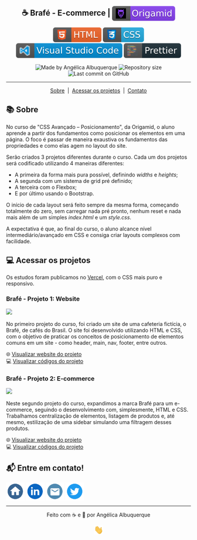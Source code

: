 <h2 align="center">
  ☕ Brafé - E-commerce  | <img alt="badge origamid" align="center" src="https://raw.githubusercontent.com/angelicaalbuquerque/badges-and-icons/f96545c39b9ff34534ee166d78e4bcef00de3928/badges/origamid.svg">
</h2>

<p align="center">
<img alt="badge html" src="https://raw.githubusercontent.com/angelicaalbuquerque/badges-and-icons/f96545c39b9ff34534ee166d78e4bcef00de3928/badges/html.svg">
<img alt="badge css" src="https://raw.githubusercontent.com/angelicaalbuquerque/badges-and-icons/f96545c39b9ff34534ee166d78e4bcef00de3928/badges/css.svg">
<img alt="badge vscode" src="https://raw.githubusercontent.com/angelicaalbuquerque/badges-and-icons/f96545c39b9ff34534ee166d78e4bcef00de3928/badges/visual-studio-code.svg">
<img alt="badge prettier" src="https://raw.githubusercontent.com/angelicaalbuquerque/badges-and-icons/f96545c39b9ff34534ee166d78e4bcef00de3928/badges/prettier-2.svg">
</p>

<p align="center">
<img alt="Made by Angélica Albuquerque" src="https://img.shields.io/badge/made%20by-Angélica Albuquerque-%20?color=c17139">
<img alt="Repository size" src="https://img.shields.io/github/repo-size/angelicaalbuquerque/brafe-e-commerce_origamid?color=c17139">
<img alt="Last commit on GitHub" src="https://img.shields.io/github/last-commit/angelicaalbuquerque/brafe-e-commerce_origamid?color=c17139">
</p>

---

<p align="center">
  <a href="#-Sobre">Sobre</a>&nbsp;&nbsp;|&nbsp;
  <a>
    <a href="#-Acessar-os-projetos">Acessar os projetos</a>&nbsp;&nbsp;|&nbsp;
  <a>
  <a href="#-Entre-em-contato">Contato</a>
</p>

## 📚 Sobre

<p>
No curso de "CSS Avançado – Posicionamento", da Origamid, o aluno aprende a partir dos fundamentos como posicionar os elementos em uma página. O foco é passar de maneira exaustiva os fundamentos das propriedades e como elas agem no layout do site.

Serão criados 3 projetos diferentes durante o curso. Cada um dos projetos será codificado utilizando 4 maneiras diferentes:

- A primeira da forma mais pura possível, definindo _widths_ e _heights_;
- A segunda com um sistema de grid pré definido;
- A terceira com o Flexbox;
- E por último usando o Bootstrap.

O início de cada layout será feito sempre da mesma forma, começando totalmente do zero, sem carregar nada pré pronto, nenhum reset e nada mais além de um simples _index.html_ e um _style.css_.

A expectativa é que, ao final do curso, o aluno alcance nível intermediário/avançado em CSS e consiga criar layouts complexos com facilidade.

</p>

## 💻 Acessar os projetos

Os estudos foram publicamos no [Vercel](https://vercel.com/), com o CSS mais puro e responsivo.

### Brafé - Projeto 1: Website

<div align="left">
    <img src="https://www.origamid.com/thumb/projetos/css-avancado-posicionamento/brafe-1.jpg" width="420"/>
</div>

No primeiro projeto do curso, foi criado um site de uma cafeteria fictícia, o Brafé, de cafés do Brasil. O site foi desenvolvido utilizando HTML e CSS, com o objetivo de praticar os conceitos de posicionamento de elementos comuns em um site - como header, main, nav, footer, entre outros.

🌐 [Visualizar website do projeto](https://brafe-website-origamid.vercel.app/) <br/>
💻 [Visualizar códigos do projeto](https://github.com/angelicaalbuquerque/brafe-website_origamid)

### Brafé - Projeto 2: E-commerce

<div align="left">
    <img src="https://www.origamid.com/thumb/projetos/css-avancado-posicionamento/brafe-2.jpg" width="420"/>
</div>

Neste segundo projeto do curso, expandimos a marca Brafé para um e-commerce, seguindo o desenvolvimento com, simplesmente, HTML e CSS. Trabalhamos centralização de elementos, listagem de produtos e, até mesmo, estilização de uma sidebar simulando uma filtragem desses produtos.

🌐 [Visualizar website do projeto](https://brafe-e-commerce-origamid.vercel.app/) <br/>
💻 [Visualizar códigos do projeto](https://github.com/angelicaalbuquerque/brafe-e-commerce_origamid)

## 📬 Entre em contato!

<p align="left">
    <a href="https://www.frontangie.dev/" target="blank" style="text-decoration: none; color: unset;">
    <img align="center" src="https://raw.githubusercontent.com/angelicaalbuquerque/badges-and-icons/main/icons/circle/portfolio.svg" alt="frontangie.dev" height="50" width="50" />
  </a>
  <a href="https://linkedin.com/in/angelica-albuquerque/" target="blank" style="text-decoration: none; color: unset;">
    <img align="center" src="https://raw.githubusercontent.com/angelicaalbuquerque/badges-and-icons/main/icons/circle/linkedin.svg" alt="Linkedin" height="50" width="50" />
  </a>
  <a href="mailto:hi@frontangie.dev" target="blank" style="text-decoration: none;">
    <img align="center" src="https://raw.githubusercontent.com/angelicaalbuquerque/badges-and-icons/main/icons/circle/email.svg" alt="Email" height="50" width="50" />
  </a>
  <a href="https://twitter.com/frontangie" target="blank" style="text-decoration: none;">
    <img align="center" src="https://raw.githubusercontent.com/angelicaalbuquerque/badges-and-icons/main/icons/circle/twitter.svg" alt="Twitter" height="50" width="50" />
    </a>
</p>

---

<p align="center">
Feito com ☕ e 🖤 por Angélica Albuquerque
</p>

<p align="center">
<img src="https://raw.githubusercontent.com/angelicaalbuquerque/badges-and-icons/main/gif/hi.gif" width="25px" height="25px"> 
</p>
